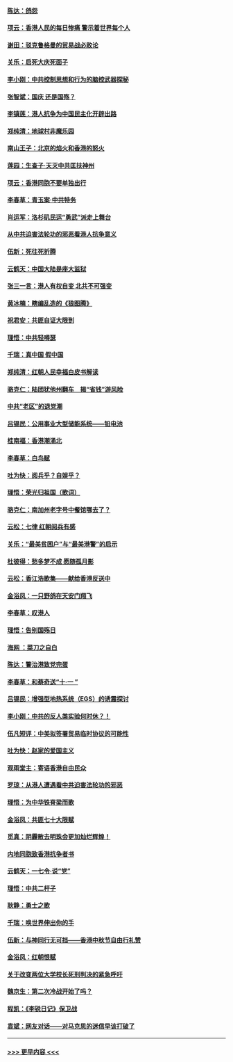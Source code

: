 #### [陈达：鸽怨](../pages/nsc993/n11561879.md?t=10021522) 
#### [项云：香港人民的每日惨痛  警示着世界每个人](../pages/nsc993/n11559273.md?t=10021522) 
#### [谢田：驳克鲁格曼的贸易战必败论](../pages/nsc993/n11555840.md?t=10021522) 
#### [关乐：启死大庆死面子](../pages/nsc993/n11556823.md?t=10021522) 
#### [李小刚：中共控制思想和行为的脑控武器探秘](../pages/nsc993/n11556776.md?t=10021522) 
#### [张智斌：国庆  还是国殇？](../pages/nsc993/n11556617.md?t=10021522) 
#### [李镇莲：港人抗争为中国民主化开辟出路](../pages/nsc993/n11556570.md?t=10021522) 
#### [郑纯清：地球村非魔乐园](../pages/nsc993/n11555415.md?t=10021522) 
#### [南山王子：北京的焰火和香港的怒火](../pages/nsc993/n11555318.md?t=10021522) 
#### [莲园：生查子·天灭中共匡扶神州](../pages/nsc993/n11555302.md?t=10021522) 
#### [项云：香港同胞不要单独出行](../pages/nsc993/n11555276.md?t=10021522) 
#### [李春草：青玉案‧中共特务](../pages/nsc993/n11552356.md?t=10021522) 
#### [肖运军：洛杉矶民运“勇武”派走上舞台](../pages/nsc993/n11551595.md?t=10021522) 
#### [从中共迫害法轮功的邪恶看港人抗争意义](../pages/nsc993/n11540858.md?t=10021522) 
#### [伍新：死往死折腾](../pages/nsc993/n11550174.md?t=10021522) 
#### [云鹤天：中国大陆是座大监狱](../pages/nsc993/n11550155.md?t=10021522) 
#### [张三一言：港人有权自变 北共不可强变](../pages/nsc993/n11550132.md?t=10021522) 
#### [黄冰楠：瞎编乱造的《狼图腾》](../pages/nsc993/n11550082.md?t=10021522) 
#### [祝君安：共匪自证大限到](../pages/nsc993/n11550041.md?t=10021522) 
#### [理悟：中共轻嘚瑟](../pages/nsc993/n11547978.md?t=10021522) 
#### [千瑞：真中国 假中国](../pages/nsc993/n11547865.md?t=10021522) 
#### [郑纯清：红朝人民幸福白皮书解读](../pages/nsc993/n11547499.md?t=10021522) 
#### [骆克仁：陆团犹他州翻车　揭“省钱”游风险](../pages/nsc993/n11546977.md?t=10021522) 
#### [中共“老区”的退党潮](../pages/nsc993/n11545995.md?t=10021522) 
#### [吕锡民：公用事业大型储能系统——铅电池](../pages/nsc993/n11545701.md?t=10021522) 
#### [桂南福：香港潮涌北](../pages/nsc993/n11545682.md?t=10021522) 
#### [李春草：白鸟赋](../pages/nsc993/n11545663.md?t=10021522) 
#### [吐为快：阅兵乎？自娱乎？](../pages/nsc993/n11545625.md?t=10021522) 
#### [理悟：荣光归祖国（歌词）](../pages/nsc993/n11545616.md?t=10021522) 
#### [骆克仁：南加州老字号中餐馆哪去了？](../pages/nsc993/n11545120.md?t=10021522) 
#### [云松：七律 红朝阅兵有感](../pages/nsc993/n11542394.md?t=10021522) 
#### [关乐：“最美贫困户”与“最美港警”的启示](../pages/nsc993/n11542252.md?t=10021522) 
#### [杜彼得：愁多梦不成 愿随孤月影](../pages/nsc993/n11540296.md?t=10021522) 
#### [云松：香江浩歌集——献给香港反送中](../pages/nsc993/n11540149.md?t=10021522) 
#### [金浴凤：一只野鸽在天安门翔飞](../pages/nsc993/n11540280.md?t=10021522) 
#### [李春草：叹港人](../pages/nsc993/n11540119.md?t=10021522) 
#### [理悟：告别国殇日](../pages/nsc993/n11539610.md?t=10021522) 
#### [海网 ：菜刀之自白](../pages/nsc993/n11539597.md?t=10021522) 
#### [陈达：警治港致党完蛋](../pages/nsc993/n11538127.md?t=10021522) 
#### [李春草：和蔡奇送“十·一 ”](../pages/nsc993/n11537810.md?t=10021522) 
#### [吕锡民：增强型地热系统（EGS）的诱震探讨](../pages/nsc993/n11537765.md?t=10021522) 
#### [李小刚：中共的反人类实验何时休？！](../pages/nsc993/n11537669.md?t=10021522) 
#### [伍凡短评：中美拟签署贸易临时协议的可能性](../pages/nsc993/n11536773.md?t=10021522) 
#### [吐为快：赵家的爱国主义](../pages/nsc993/n11536750.md?t=10021522) 
#### [观雨堂主：寄语香港自由民众](../pages/nsc993/n11536735.md?t=10021522) 
#### [罗琼：从港人遭遇看中共迫害法轮功的邪恶](../pages/nsc993/n11507862.md?t=10021522) 
#### [理悟：为中华铁脊梁而歌](../pages/nsc993/n11534458.md?t=10021522) 
#### [金浴凤：共匪七十大限赋](../pages/nsc993/n11534434.md?t=10021522) 
#### [觅真：阴霾散去明珠会更加灿烂辉煌！](../pages/nsc993/n11531858.md?t=10021522) 
#### [内地同胞致香港抗争者书](../pages/nsc993/n11531645.md?t=10021522) 
#### [云鹤天：一七令‧说“党”](../pages/nsc993/n11529099.md?t=10021522) 
#### [理悟：中共二杆子](../pages/nsc993/n11529046.md?t=10021522) 
#### [耿静：勇士之歌](../pages/nsc993/n11527562.md?t=10021522) 
#### [千瑞：唤世界伸出你的手](../pages/nsc993/n11526942.md?t=10021522) 
#### [伍新：与神同行无可挡——香港中秋节自由行礼赞](../pages/nsc993/n11526801.md?t=10021522) 
#### [金浴凤：红朝恨赋](../pages/nsc993/n11524312.md?t=10021522) 
#### [关于改变两位大学校长死刑判决的紧急呼吁](../pages/nsc993/n11524103.md?t=10021522) 
#### [魏京生：第二次冷战开始了吗？](../pages/nsc993/n11524023.md?t=10021522) 
#### [程凯：《李锐日记》保卫战](../pages/nsc993/n11522922.md?t=10021522) 
#### [袁斌：网友对话——对马克思的迷信早该打破了](../pages/nsc993/n11522561.md?t=10021522) 

----
#### [ >>> 更早内容 <<< ](../indexes/nsc993-earlier.md)
